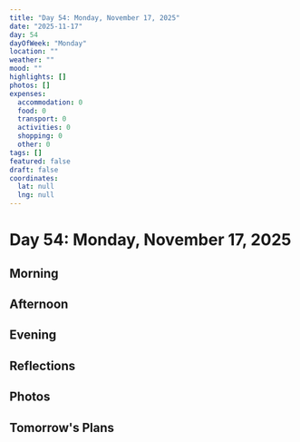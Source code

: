 ```yaml
---
title: "Day 54: Monday, November 17, 2025"
date: "2025-11-17"
day: 54
dayOfWeek: "Monday"
location: ""
weather: ""
mood: ""
highlights: []
photos: []
expenses:
  accommodation: 0
  food: 0
  transport: 0
  activities: 0
  shopping: 0
  other: 0
tags: []
featured: false
draft: false
coordinates:
  lat: null
  lng: null
---
```


# Day 54: Monday, November 17, 2025

## Morning

## Afternoon

## Evening

## Reflections

## Photos

## Tomorrow's Plans
